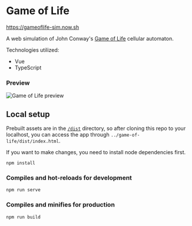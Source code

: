 # Game of Life

<a href="https://gameoflife-sim.now.sh">https://gameoflife-sim.now.sh</a>

A web simulation of John Conway's <a href="https://en.wikipedia.org/wiki/Conway%27s_Game_of_Life">Game of Life</a> cellular automaton.

Technologies utilized:
- Vue
- TypeScript

### Preview
<img src="./demo.gif" alt="Game of Life preview" />


## Local setup
Prebuilt assets are in the <a href="./dist">`/dist`</a> directory, so after cloning this repo to your localhost, you can access the app through `../game-of-life/dist/index.html`.

If you want to make changes, you need to install node dependencies first.

```
npm install
```

### Compiles and hot-reloads for development
```
npm run serve
```

### Compiles and minifies for production
```
npm run build
```
